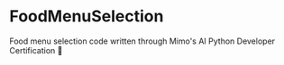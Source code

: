 # FoodMenuSelection
Food menu selection code written through Mimo's AI Python Developer Certification 🍲
